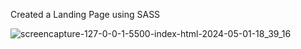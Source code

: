 Created a Landing Page using SASS

![screencapture-127-0-0-1-5500-index-html-2024-05-01-18_39_16](https://github.com/priyanshishah20/EasyBank-Template-Using-SASS/assets/92794107/c05c575c-e3ce-497c-b1f6-e67cdbe17e4f)
